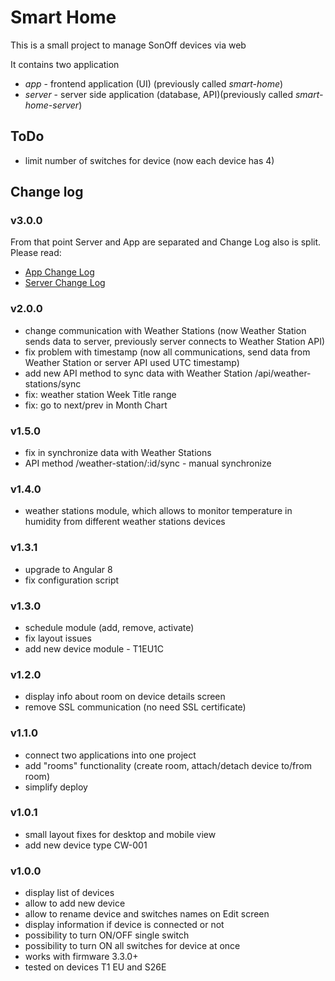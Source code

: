 # Smart Home

This is a small project to manage SonOff devices via web

It contains two application
 
 - _app_ - frontend application (UI) (previously called _smart-home_)
 - _server_ - server side application (database, API)(previously called _smart-home-server_) 

## ToDo

* limit number of switches for device (now each device has 4)

## Change log

### v3.0.0

From that point Server and App are separated and Change Log also is split. Please read:

- [App Change Log](app/README.md)
- [Server Change Log](server/README.md)

### v2.0.0

- change communication with Weather Stations (now Weather Station sends data to server, previously server connects to Weather Station API)
- fix problem with timestamp (now all communications, send data from Weather Station or server API used UTC timestamp)
- add new API method to sync data with Weather Station /api/weather-stations/sync
- fix: weather station Week Title range
- fix: go to next/prev in Month Chart

### v1.5.0

- fix in synchronize data with Weather Stations
- API method /weather-station/:id/sync - manual synchronize

### v1.4.0

- weather stations module, which allows to monitor temperature in humidity from different weather stations devices

### v1.3.1

- upgrade to Angular 8
- fix configuration script

### v1.3.0
- schedule module (add, remove, activate)
- fix layout issues
- add new device module - T1EU1C

### v1.2.0
- display info about room on device details screen
- remove SSL communication (no need SSL certificate)

### v1.1.0
- connect two applications into one project
- add "rooms" functionality (create room, attach/detach device to/from room)
- simplify deploy

### v1.0.1

* small layout fixes for desktop and mobile view
* add new device type CW-001

### v1.0.0
* display list of devices
* allow to add new device
* allow to rename device and switches names on Edit screen
* display information if device is connected or not
* possibility to turn ON/OFF single switch
* possibility to turn ON all switches for device at once
* works with firmware 3.3.0+
* tested on devices T1 EU and S26E
